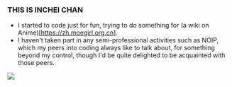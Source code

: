 ### THIS IS INCHEI CHAN
- I started to code just for fun, trying to do something for (a wiki on Anime)[https://zh.moegirl.org.cn].
- I haven't taken part in any semi-professional activities such as NOIP, which my peers into coding always like to talk about, for something beyond my control, though I'd be quite delighted to be acquainted with those peers.
<img src="https://github-readme-stats.vercel.app/api?username=inchei&show_icons=true">
